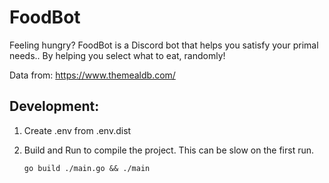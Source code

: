 # FoodBot
Feeling hungry? FoodBot is a Discord bot that helps you satisfy your primal needs.. By helping you select what to eat, randomly!

Data from: https://www.themealdb.com/

## Development:
1. Create .env from .env.dist

2. Build and Run to compile the project. This can be slow on the first run.

    ```
    go build ./main.go && ./main
    ```